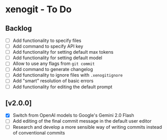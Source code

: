 # xenogit - To Do

## Backlog

- [ ] Add functionality to specify files
- [ ] Add command to specify API key
- [ ] Add functionality for setting default max tokens
- [ ] Add functionality for setting default model
- [ ] Allow to use any flags from `git commit`
- [ ] Add command to generate changelog
- [ ] Add functionality to ignore files with `.xenogitignore`
- [ ] Add "smart" resolution of basic errors
- [ ] Add functionality for editing the default prompt

## [v2.0.0]

- [x] Switch from OpenAI models to Google's Gemini 2.0 Flash
- [ ] Add editing of the final commit message in the default user editor
- [ ] Research and develop a more sensible way of writing commits instead of conventional commits
